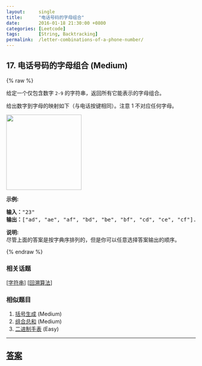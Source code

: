 ```yaml
---
layout:     single
title:      "电话号码的字母组合"
date:       2016-01-18 21:30:00 +0800
categories: [Leetcode]
tags:       [String, Backtracking]
permalink:  /letter-combinations-of-a-phone-number/
---
```


## 17. 电话号码的字母组合 (Medium)

{% raw %}

<p>给定一个仅包含数字&nbsp;<code>2-9</code>&nbsp;的字符串，返回所有它能表示的字母组合。</p>

<p>给出数字到字母的映射如下（与电话按键相同）。注意 1 不对应任何字母。</p>

<p><img src="https://assets.leetcode-cn.com/aliyun-lc-upload/original_images/17_telephone_keypad.png" style="width: 200px;"></p>

<p><strong>示例:</strong></p>

<pre><strong>输入：</strong>&quot;23&quot;
<strong>输出：</strong>[&quot;ad&quot;, &quot;ae&quot;, &quot;af&quot;, &quot;bd&quot;, &quot;be&quot;, &quot;bf&quot;, &quot;cd&quot;, &quot;ce&quot;, &quot;cf&quot;].
</pre>

<p><strong>说明:</strong><br>
尽管上面的答案是按字典序排列的，但是你可以任意选择答案输出的顺序。</p>

{% endraw %}

### 相关话题
  [[字符串](https://github.com/openset/leetcode/tree/master/tag/string/README.md)]
  [[回溯算法](https://github.com/openset/leetcode/tree/master/tag/backtracking/README.md)]

### 相似题目
  1. [括号生成](/generate-parentheses) (Medium)
  1. [组合总和](/combination-sum) (Medium)
  1. [二进制手表](/binary-watch) (Easy)

---

## [答案](https://github.com/openset/leetcode/tree/master/problems/letter-combinations-of-a-phone-number)
